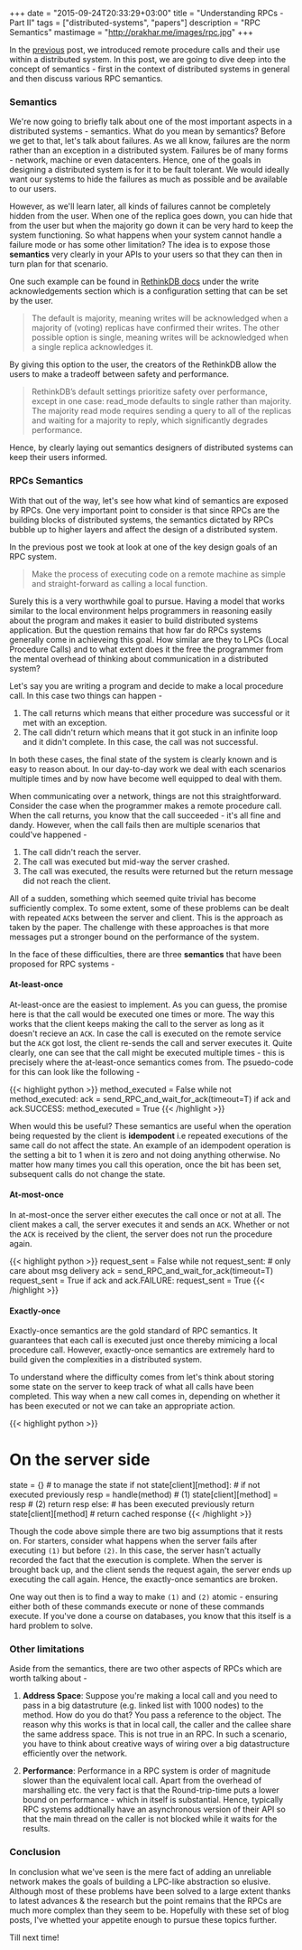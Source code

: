 +++
date = "2015-09-24T20:33:29+03:00"
title = "Understanding RPCs - Part II"
tags = ["distributed-systems", "papers"]
description = "RPC Semantics"
mastimage = "http://prakhar.me/images/rpc.jpg"
+++

In the [previous](/google.com) post, we introduced remote procedure calls and their use within a distributed system. In this post, we are going to dive deep into the concept of semantics - first in the context of distributed systems in general and then discuss various RPC semantics.

### Semantics
We're now going to briefly talk about one of the most important aspects in a distributed systems - semantics. What do you mean by semantics? Before we get to that, let's talk about failures.  As we all know, failures are the norm rather than an exception in a distributed system. Failures be of many forms - network, machine or even datacenters. Hence, one of the goals in designing a distributed system is for it to be fault tolerant. We would ideally want our systems to hide the failures as much as possible and be available to our users.

However, as we'll learn later, all kinds of failures cannot be completely hidden from the user. When one of the replica goes down, you can hide that from the user but when the majority go down it can be very hard to keep the system functioning. So what happens when your system cannot handle a failure mode or has some other limitation? The idea is to expose those **semantics** very clearly in your APIs to your users so that they can then in turn plan for that scenario. 

One such example can be found in [RethinkDB docs](http://rethinkdb.com/docs/consistency/#settings) under the write acknowledgements section which is a configuration setting that can be set by the user.

> The default is majority, meaning writes will be acknowledged when a majority of (voting) replicas have confirmed their writes. The other possible option is single, meaning writes will be acknowledged when a single replica acknowledges it.

By giving this option to the user, the creators of the RethinkDB allow the users to make a tradeoff between safety and performance.

> RethinkDB’s default settings prioritize safety over performance, except in one case: read_mode defaults to single rather than majority. The majority read mode requires sending a query to all of the replicas and waiting for a majority to reply, which significantly degrades performance.

Hence, by clearly laying out semantics designers of distributed systems can keep their users informed.

### RPCs Semantics

With that out of the way, let's see how what kind of semantics are exposed by RPCs. One very important point to consider is that since RPCs are the building blocks of distributed systems, the semantics dictated by RPCs bubble up to higher layers and affect the design of a distributed system.

In the previous post we took at look at one of the key design goals of an RPC system.

> Make the process of executing code on a remote machine as simple and straight-forward as calling a local function.

Surely this is a very worthwhile goal to pursue. Having a model that works similar to the local environment helps programmers in reasoning easily about the program and makes it easier to build distributed systems application. But the question remains that how far do RPCs systems generally come in achieveing this goal. How similar are they to LPCs (Local Procedure Calls) and to what extent does it the free the programmer from the mental overhead of thinking about communication in a distributed system?

Let's say you are writing a program and decide to make a local procedure call. In this case two things can happen - 

1. The call returns which means that either procedure was successful or it met with an exception.
2. The call didn't return which means that it got stuck in an infinite loop and it didn't complete. In this case, the call was not successful.

In both these cases, the final state of the system is clearly known and is easy to reason about. In our day-to-day work we deal with each scenarios multiple times and by now have become well equipped to deal with them.

When communicating over a network, things are not this straightforward. Consider the case when the programmer makes a remote procedure call. When the call returns, you know that the call succeeded - it's all fine and dandy. However, when the call fails then are multiple scenarios that could've happened -

1. The call didn't reach the server.
2. The call was executed but mid-way the server crashed.
3. The call was executed, the results were returned but the return message did not reach the client.

All of a sudden, something which seemed quite trivial has become sufficiently complex. To some extent, some of these problems can be dealt with repeated `ACK`s between the server and client. This is the approach as taken by the paper. The challenge with these approaches is that more messages put a stronger bound on the performance of the system.

In the face of these difficulties, there are three **semantics** that have been proposed for RPC systems - 

#### At-least-once
At-least-once are the easiest to implement. As you can guess, the promise here is that the call would be executed one times or more. The way this works that the client keeps making the call to the server as long as it doesn't recieve an `ACK`. In case the call is executed on the remote service but the `ACK` got lost, the client re-sends the call and server executes it. Quite clearly, one can see that the call might be executed multiple times - this is precisely where the at-least-once semantics comes from. The psuedo-code for this can look like the following -

{{< highlight python >}}
method_executed = False
while not method_executed:
    ack = send_RPC_and_wait_for_ack(timeout=T)
    if ack and ack.SUCCESS:
        method_executed = True
{{< /highlight >}}


When would this be useful? These semantics are useful when the operation being requested by the client is **idempodent** i.e repeated executions of the same call do not affect the state. An example of an idempodent operation is the setting a bit to 1 when it is zero and not doing anything otherwise. No matter how many times you call this operation, once the bit has been set, subsequent calls do not change the state.

#### At-most-once
In at-most-once the server either executes the call once or not at all. The client makes a call, the server executes it and sends an `ACK`. Whether or not the `ACK` is received by the client, the server does not run the procedure again.

{{< highlight python >}}
request_sent = False
while not request_sent: # only care about msg delivery
    ack = send_RPC_and_wait_for_ack(timeout=T)
    request_sent = True
    if ack and ack.FAILURE:
        request_sent = True
{{< /highlight >}}


#### Exactly-once
Exactly-once semantics are the gold standard of RPC semantics. It guarantees that each call is executed just once thereby mimicing a local procedure call. However, exactly-once semantics are extremely hard to build given the complexities in a distributed system. 

To understand where the difficulty comes from let's think about storing some state on the server to keep track of what all calls have been completed. This way when a new call comes in, depending on whether it has been executed or not we can take an appropriate action.

{{< highlight python >}}
# On the server side
state = {}                       # to manage the state
if not state[client][method]:    # if not executed previously
    resp = handle(method)        # (1)
    state[client][method] = resp # (2) 
    return resp
else:                            # has been executed previously
    return state[client][method] # return cached response
{{< /highlight >}}

Though the code above simple there are two big assumptions that it rests on. For starters, consider what happens when the server fails after executing `(1)` but before `(2)`. In this case, the server hasn't actually recorded the fact that the execution is complete. When the server is brought back up, and the client sends the request again, the server ends up executing the call again. Hence, the exactly-once semantics are broken.

One way out then is to find a way to make `(1)` and `(2)` atomic - ensuring either both of these commands execute or none of these commands execute. If you've done a course on databases, you know that this itself is a hard problem to solve.

### Other limitations
Aside from the semantics, there are two other aspects of RPCs which are worth talking about -

1. **Address Space**: Suppose you're making a local call and you need to pass in a big datastruture (e.g. linked list with 1000 nodes) to the method. How do you do that? You pass a reference to the object. The reason why this works is that in local call, the caller and the callee share the same address space. This is not true in an RPC. In such a scenario, you have to think about creative ways of wiring over a big datastructure efficiently over the network.

2. **Performance**: Performance in a RPC system is order of magnitude slower than the equivalent local call. Apart from the overhead of marshalling etc. the very fact is that the Round-trip-time puts a lower bound on performance - which in itself is substantial. Hence, typically RPC systems addtionally have an asynchronous version of their API so that the main thread on the caller is not blocked while it waits for the results.

### Conclusion
In conclusion what we've seen is the mere fact of adding an unreliable network makes the goals of building a LPC-like abstraction so elusive. Although most of these problems have been solved to a large extent thanks to latest advances & the research but the point remains that the RPCs are much more complex than they seem to be. Hopefully with these set of blog posts, I've whetted your appetite enough to pursue these topics further.

Till next time!

